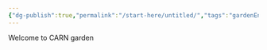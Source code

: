```yaml
---
{"dg-publish":true,"permalink":"/start-here/untitled/","tags":"gardenEntry","dgHomeLink":true,"dgPassFrontmatter":false}
---
```




Welcome to CARN garden
